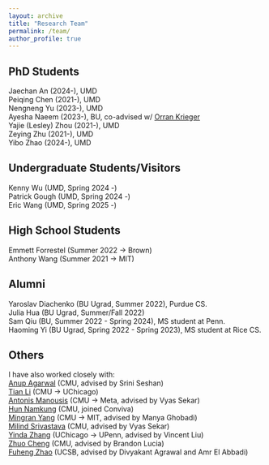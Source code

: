 ```yaml
---
layout: archive
title: "Research Team"
permalink: /team/
author_profile: true
---
```

PhD Students
---
Jaechan An (2024-), UMD       
Peiqing Chen (2021-), UMD            
Nengneng Yu  (2023-), UMD      
Ayesha Naeem (2023-), BU, co-advised w/ [Orran Krieger](https://www.bu.edu/eng/profile/orran-krieger/)       
Yajie (Lesley) Zhou (2021-), UMD               
Zeying Zhu (2021-), UMD    
Yibo Zhao (2024-), UMD        

Undergraduate Students/Visitors
---    
Kenny Wu  (UMD, Spring 2024 -)       
Patrick Gough (UMD, Spring 2024 -)          
Eric Wang (UMD, Spring 2025 -)     

High School Students
---
Emmett Forrestel (Summer 2022 -> Brown)   
Anthony Wang (Summer 2021 -> MIT)  

Alumni
---            
Yaroslav Diachenko (BU Ugrad, Summer 2022), Purdue CS.     
Julia Hua (BU Ugrad, Summer/Fall 2022)          
Sam Qiu (BU, Summer 2022 - Spring 2024), MS student at Penn.                
Haoming Yi  (BU Ugrad, Spring 2022 - Spring 2023), MS student at Rice CS.     

Others
---
I have also worked closely with:   
[Anup Agarwal](https://108anup.github.io/) (CMU, advised by Srini Seshan)   
[Tian Li](https://www.cs.cmu.edu/~litian/) (CMU -> UChicago)   
[Antonis Manousis](https://www.andrew.cmu.edu/user/amanousi/) (CMU -> Meta, advised by Vyas Sekar)    
[Hun Namkung](https://hnamkung.github.io/) (CMU, joined Conviva)   
[Mingran Yang](https://mingrany.github.io/) (CMU -> MIT, advised by Manya Ghobadi)  
[Milind Srivastava]() (CMU, advised by Vyas Sekar)        
[Yinda Zhang](https://yindazhang.github.io/) (UChicago -> UPenn, advised by Vincent Liu)    
[Zhuo Cheng]() (CMU, advised by Brandon Lucia)    
[Fuheng Zhao](https://zhaofuheng.github.io/) (UCSB, advised by Divyakant Agrawal and Amr El Abbadi)


